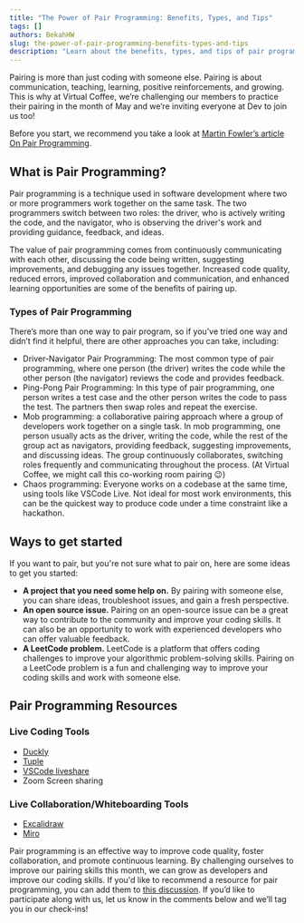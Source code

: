 ```yaml
---
title: "The Power of Pair Programming: Benefits, Types, and Tips"
tags: []
authors: BekahHW
slug: the-power-of-pair-programming-benefits-types-and-tips
description: "Learn about the benefits, types, and tips of pair programming in software development, including increased code quality, collaboration, and learning opportunities. Join the Virtual Coffee challenge this May and improve your pairing skills!"
---
```


Pairing is more than just coding with someone else. Pairing is about communication, teaching, learning, positive reinforcements, and growing. This is why at Virtual Coffee, we’re challenging our members to practice their pairing in the month of May and we’re inviting everyone at Dev to join us too!

Before you start, we recommend you take a look at [Martin Fowler’s article On Pair Programming](https://martinfowler.com/articles/on-pair-programming.html).

<!-- truncate -->

## What is Pair Programming?
Pair programming is a technique used in software development where two or more programmers work together on the same task. The two programmers switch between two roles: the driver, who is actively writing the code, and the navigator, who is observing the driver's work and providing guidance, feedback, and ideas.

The value of pair programming comes from continuously communicating with each other, discussing the code being written, suggesting improvements, and debugging any issues together. Increased code quality, reduced errors, improved collaboration and communication, and enhanced learning opportunities are some of the benefits of pairing up.

### Types of Pair Programming 
There’s more than one way to pair program, so if you’ve tried one way and didn’t find it helpful, there are other approaches you can take, including:  

- Driver-Navigator Pair Programming: The most common type of pair programming, where one person (the driver) writes the code while the other person (the navigator) reviews the code and provides feedback.
- Ping-Pong Pair Programming: In this type of pair programming, one person writes a test case and the other person writes the code to pass the test. The partners then swap roles and repeat the exercise. 
- Mob programming: a collaborative pairing approach where a group of developers work together on a single task. In mob programming, one person usually acts as the driver, writing the code, while the rest of the group act as navigators, providing feedback, suggesting improvements, and discussing ideas. The group continuously collaborates, switching roles frequently and communicating throughout the process. (At Virtual Coffee, we might call this co-working room pairing 😉)
- Chaos programming: Everyone works on a codebase at the same time, using tools like VSCode Live. Not ideal for most work environments, this can be the quickest way to produce code under a time constraint like a hackathon.

## Ways to get started
If you want to pair, but you're not sure what to pair on, here are some ideas to get you started:

- **A project that you need some help on.** By pairing with someone else, you can share ideas, troubleshoot issues, and gain a fresh perspective.
- **An open source issue.** Pairing on an open-source issue can be a great way to contribute to the community and improve your coding skills. It can also be an opportunity to work with experienced developers who can offer valuable feedback.
- **A LeetCode problem.** LeetCode is a platform that offers coding challenges to improve your algorithmic problem-solving skills. Pairing on a LeetCode problem is a fun and challenging way to improve your coding skills and work with someone else.

## Pair Programming Resources
### Live Coding Tools
- [Duckly](https://duckly.com/)
- [Tuple](https://tuple.app/)
- [VSCode liveshare](https://code.visualstudio.com/blogs/2017/11/15/live-share)
- Zoom Screen sharing

### Live Collaboration/Whiteboarding Tools
- [Excalidraw](https://excalidraw.com/) 
- [Miro](https://miro.com/)

Pair programming is an effective way to improve code quality, foster collaboration, and promote continuous learning. By challenging ourselves to improve our pairing skills this month, we can grow as developers and improve our coding skills. If you'd like to recommend a resource for pair programming, you can add them to [this discussion](https://github.com/Virtual-Coffee/virtualcoffee.io/discussions/516). If you’d like to participate along with us, let us know in the comments below and we’ll tag you in our check-ins!
